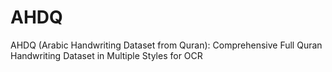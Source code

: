 # AHDQ
 AHDQ (Arabic Handwriting Dataset from Quran): Comprehensive Full Quran Handwriting Dataset in Multiple Styles for OCR
